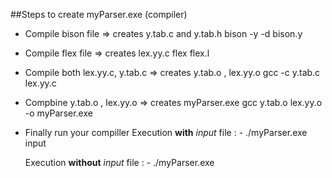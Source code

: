 ##Steps to create myParser.exe (compiler)
- Compile bison file => creates y.tab.c and y.tab.h 
	bison -y -d bison.y     
- Compile flex file => creates lex.yy.c
	flex flex.l
- Compile both lex.yy.c, y.tab.c  => creates y.tab.o , lex.yy.o 
	gcc -c y.tab.c lex.yy.c
- Compbine y.tab.o , lex.yy.o   => creates myParser.exe
	gcc y.tab.o lex.yy.o -o myParser.exe
- Finally run your compiller
	Execution **with** *input* file :
  	  	- ./myParser.exe input
    
	Execution **without** *input* file :
    	- ./myParser.exe 
    
    
